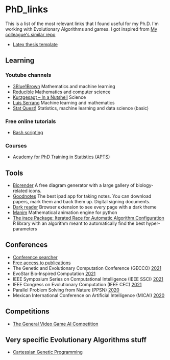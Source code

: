 # PhD_links

This is a list of the most relevant links that I found useful for my Ph.D.
I'm working with Evolutionary Algorithms and games.
I got inspired from [My colleague's similar repo](https://github.com/brunaw/phd_resources)

- [Latex thesis template](https://www.latextemplates.com/template/masters-doctoral-thesis)

## Learning
### Youtube channels
- [3Blue1Brown](https://www.youtube.com/3blue1brown)
Mathematics and machine learning
- [Reducible](https://www.youtube.com/channel/UCK8XIGR5kRidIw2fWqwyHRA)
Mathematics and computer science
- [Kurzgesagt – In a Nutshell](https://www.youtube.com/user/Kurzgesagt)
Science
- [Luis Serrano](https://www.youtube.com/channel/UCgBncpylJ1kiVaPyP-PZauQ)
Machine learning and mathematics
- [Stat Quest!](https://www.youtube.com/user/joshstarmer)
Statistics, machine learning and data science (basic)

### Free online tutorials
- [Bash scripting](https://github.com/dairer/how-to-bash#function-arguments)

### Courses
- [Academy for PhD Training in Statistics (APTS)](https://warwick.ac.uk/fac/sci/statistics/apts)

## Tools
- [Biorender](https://www.youtube.com/channel/UCgBncpylJ1kiVaPyP-PZauQ)
A free diagram generator with a large gallery of biology-related icons.
- [Goodnotes](https://www.goodnotes.com/)
The best ipad app for taking notes. You can download papers, mark them and back them up. Digital signing documents.
- [Dark reader](https://darkreader.org/)
Browser extension to see every page with a dark theme
- [Manim](https://github.com/malhotra5/Manim-Tutorial)
Mathematical animation engine for python
- [The irace Package: Iterated Race for Automatic Algorithm Configuration](https://iridia.ulb.ac.be/irace/)
R library with an algorithm meant to automatically find the best hyper-parameters

## Conferences
- [Conference searcher](https://www.guide2research.com/)
- [Free access to publications](https://sci-hub.scihubtw.tw/)
- The Genetic and Evolutionary Computation Conference (GECCO) [2021](https://gecco-2021.sigevo.org/HomePage)
- EvoStar Bio‑Inspired Computation [2021](http://www.evostar.org/2021/)
- IEEE Symposium Series on Computational Intelligence (IEEE SSCI) [2021](https://attend.ieee.org/ssci-2021/)
- IEEE Congress on Evolutionary Computation (IEEE CEC) [2021](https://cec2021.mini.pw.edu.pl/en)
- Parallel Problem Solving from Nature (PPSN) [2020](https://ppsn2020.liacs.leidenuniv.nl/)
- Mexican International Conference on Artificial Intelligence (MICAI) [2020](http://www.micai.org/2020/)

## Competitions
- [The General Video Game AI Competition](http://www.gvgai.net/)

## Very specific Evolutionary Algorithms stuff
- [Cartessian Genetic Programming](https://www.cartesiangp.com/)
